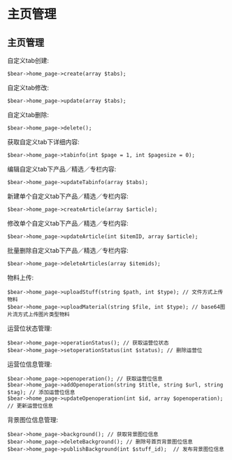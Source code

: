# 主页管理

## 主页管理

自定义tab创建:

```
$bear->home_page->create(array $tabs);
```

自定义tab修改:

```
$bear->home_page->update(array $tabs);
```

自定义tab删除:

```text
$bear->home_page->delete();
```

获取自定义tab下详细内容:

```text
$bear->home_page->tabinfo(int $page = 1, int $pagesize = 0);
```

编辑自定义tab下产品／精选／专栏内容:

```text
$bear->home_page->updateTabinfo(array $tabs);
```

新建单个自定义tab下产品／精选／专栏内容:

```text
$bear->home_page->createArticle(array $article);
```

修改单个自定义tab下产品／精选／专栏内容:

```text
$bear->home_page->updateArticle(int $itemID, array $article);
```

批量删除自定义tab下产品／精选／专栏内容:

```text
$bear->home_page->deleteArticles(array $itemids);
```

物料上传:

```text
$bear->home_page->uploadStuff(string $path, int $type); // 文件方式上传物料
$bear->home_page->uploadMaterial(string $file, int $type); // base64图片流方式上传图片类型物料
```

运营位状态管理:

```text
$bear->home_page->operationStatus(); // 获取运营位状态
$bear->home_page->setoperationStatus(int $status); // 删除运营位
```

运营位信息管理:

```text
$bear->home_page->openoperation(); // 获取运营位信息
$bear->home_page->addOpenoperation(string $title, string $url, string $tag); // 添加运营位信息
$bear->home_page->updateOpenoperation(int $id, array $openoperation); // 更新运营位信息
```

背景图位信息管理:

```text
$bear->home_page->background(); // 获取背景图位信息
$bear->home_page->deleteBackground(); // 删除号首页背景图位信息
$bear->home_page->publishBackground(int $stuff_id);  // 发布背景图位信息
```



